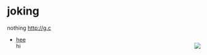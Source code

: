 # joking
nothing 
http://g.c
- [hee]( /\apphack.cn/tab.htm)  
<img src="http://apphack.cn/tab.htm#1.jpg" align="right"  />hi


